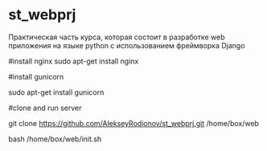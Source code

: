 # st_webprj
Практическая часть курса, которая состоит в разработке web приложения на языке python c использованием фреймворка Django

#install nginx
sudo apt-get install nginx

#install gunicorn

sudo apt-get install gunicorn

#clone and run server

git clone https://github.com/AlekseyRodionov/st_webprj.git /home/box/web

bash /home/box/web/init.sh
